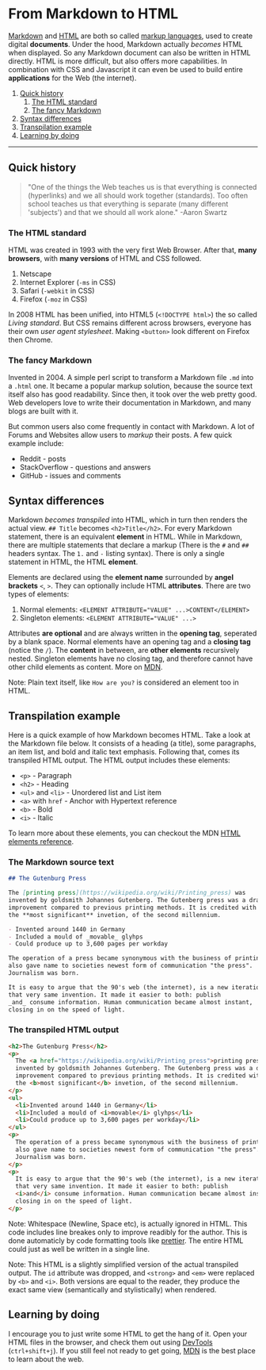 # From Markdown to HTML

[Markdown](https://commonmark.org/) and [HTML](https://developer.mozilla.org/en-US/docs/Web/HTML) are both so called [markup languages](https://en.wikipedia.org/wiki/Markup_language), used to create digital **documents**. Under the hood, Markdown actually _becomes_ HTML when displayed. So any Markdown document can also be written in HTML directly. HTML is more difficult, but also offers more capabilities. In combination with CSS and Javascript it can even be used to build entire **applications** for the Web (the internet).

1. [Quick history](#quick-history)
   1. [The HTML standard](#the-html-standard)
   2. [The fancy Markdown](#the-fancy-markdown)
2. [Syntax differences](#syntax-differences)
3. [Transpilation example](#transpilation-example)
4. [Learning by doing](#learning-by-doing)

---

## Quick history

> "One of the things the Web teaches us is that everything is connected (hyperlinks) and we all should work together (standards). Too often school teaches us that everything is separate (many different 'subjects') and that we should all work alone." -Aaron Swartz

### The HTML standard

HTML was created in 1993 with the very first Web Browser. After that, **many browsers**, with **many versions** of HTML and CSS followed.

1. Netscape
2. Internet Explorer (`-ms` in CSS)
3. Safari (`-webkit` in CSS)
4. Firefox (`-moz` in CSS)

In 2008 HTML has been unified, into HTML5 (`<!DOCTYPE html>`) the so called _Living standard_. But CSS remains different across browsers, everyone has their own _user agent stylesheet_. Making `<button>` look different on Firefox then Chrome.

### The fancy Markdown

Invented in 2004. A simple perl script to transform a Markdown file `.md` into a `.html` one. It became a popular markup solution, because the source text itself also has good readability. Since then, it took over the web pretty good. Web developers love to write their documentation in Markdown, and many blogs are built with it.

But common users also come frequently in contact with Markdown. A lot of Forums and Websites allow users to _markup_ their posts. A few quick example include:

- Reddit - posts
- StackOverflow - questions and answers
- GitHub - issues and comments

## Syntax differences

Markdown _becomes transpiled_ into HTML, which in turn then renders the actual view. `## Title` becomes `<h2>Title</h2>`. For every Markdown statement, there is an equivalent **element** in HTML. While in Markdown, there are multiple statements that declare a markup (There is the `#` and `##` headers syntax. The `1.` and `-` listing syntax). There is only a single statement in HTML, the HTML **element**.

Elements are declared using the **element name** surrounded by **angel brackets** `<`, `>`. They can optionally include HTML **attributes**. There are two types of elements:

1. Normal elements: `<ELEMENT ATTRIBUTE="VALUE" ...>CONTENT</ELEMENT>`
2. Singleton elements: `<ELEMENT ATTRIBUTE="VALUE" ...>`

Attributes **are optional** and are always written in the **opening tag**, seperated by a blank space. Normal elements have an opening tag and a **closing tag** (notice the `/`). The **content** in between, are **other elements** recursively nested. Singleton elements have no closing tag, and therefore cannot have other child elements as content. More on [MDN](https://developer.mozilla.org/en-US/docs/Learn/Getting_started_with_the_web/HTML_basics).

Note: Plain text itself, like `How are you?` is considered an element too in HTML.

## Transpilation example

Here is a quick example of how Markdown becomes HTML. Take a look at the Markdown file below. It consists of a heading (a title), some paragraphs, an item list, and bold and italic text emphasis. Following that, comes its transpiled HTML output. The HTML output includes these elements:

- `<p>` - Paragraph
- `<h2>` - Heading
- `<ul>` and `<li>` - Unordered list and List item
- `<a>` with `href` - Anchor with Hypertext reference
- `<b>` - Bold
- `<i>` - Italic

To learn more about these elements, you can checkout the MDN [HTML elements reference](https://developer.mozilla.org/en-US/docs/Web/HTML/Element).

### The Markdown source text

```md
## The Gutenburg Press

The [printing press](https://wikipedia.org/wiki/Printing_press) was
invented by goldsmith Johannes Gutenberg. The Gutenberg press was a dramatic
improvement compared to previous printing methods. It is credited with being
the **most significant** invetion, of the second millennium.

- Invented around 1440 in Germany
- Included a mould of _movable_ glyhps
- Could produce up to 3,600 pages per workday

The operation of a press became synonymous with the business of printing. It
also gave name to societies newest form of communication "the press".
Journalism was born.

It is easy to argue that the 90's web (the internet), is a new iteration of
that very same invention. It made it easier to both: publish
_and_ consume information. Human communication became almost instant,
closing in on the speed of light.
```

### The transpiled HTML output

```html
<h2>The Gutenburg Press</h2>
<p>
  The <a href="https://wikipedia.org/wiki/Printing_press">printing press</a> was
  invented by goldsmith Johannes Gutenberg. The Gutenberg press was a dramatic
  improvement compared to previous printing methods. It is credited with being
  the <b>most significant</b> invetion, of the second millennium.
</p>
<ul>
  <li>Invented around 1440 in Germany</li>
  <li>Included a mould of <i>movable</i> glyhps</li>
  <li>Could produce up to 3,600 pages per workday</li>
</ul>
<p>
  The operation of a press became synonymous with the business of printing. It
  also gave name to societies newest form of communication "the press".
  Journalism was born.
</p>
<p>
  It is easy to argue that the 90's web (the internet), is a new iteration of
  that very same invention. It made it easier to both: publish
  <i>and</i> consume information. Human communication became almost instant,
  closing in on the speed of light.
</p>
```

Note: Whitespace (Newline, Space etc), is actually ignored in HTML. This code includes line breakes only to improve readibly for the author. This is done automaticly by code formatting tools like [prettier](https://prettier.io/). The entire HTML could just as well be written in a single line.

Note: This HTML is a slightly simplified version of the actual transpiled output. The `id` attribute was dropped, and `<strong>` and `<em>` were replaced by `<b>` and `<i>`. Both versions are equal to the reader, they produce the exact same view (semantically and stylistically) when rendered.

## Learning by doing

I encourage you to just write some HTML to get the hang of it. Open your HTML files in the browser, and check them out using [DevTools](https://developer.chrome.com/docs/devtools/) (`ctrl+shift+j`). If you still feel not ready to get going, [MDN](https://developer.mozilla.org/en-US/) is the best place to learn about the web.
